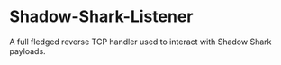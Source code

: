 # Shadow-Shark-Listener
A full fledged reverse TCP handler used to interact with Shadow Shark payloads.
